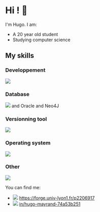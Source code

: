 # Hi ! 👋
I'm Hugo.
I am:
 - A 20 year old student
 - Studying computer science

## My skills
### Developpement
![](https://skillicons.dev/icons?i=html,css,js,ts,nodejs,npm,angular,react,vue,php,regex,python,c,java,django,kotlin,symfony,ros&perline=4)
### Database
![](https://skillicons.dev/icons?i=mysql,postgresql,mongodb) and Oracle and Neo4J
### Versionning tool
![](https://skillicons.dev/icons?i=git,github,gitlab,trello)
### Operating system
![](https://skillicons.dev/icons?i=windows,linux,ubuntu,debian)
### Other
![](https://skillicons.dev/icons?i=docker,markdown,vscode,vscodium,raspberrypi,postman&perline=3)

You can find me:
- ![](https://skillicons.dev/icons?i=gitlab) https://forge.univ-lyon1.fr/p2206917
- ![](https://skillicons.dev/icons?i=linkedin) [in/hugo-mayrand-74a53b251](https://www.linkedin.com/in/hugo-mayrand-74a53b251/)
<!--
**Urssaff/Urssaff** is a ✨ _special_ ✨ repository because its `README.md` (this file) appears on your GitHub profile.

Here are some ideas to get you started:

- 🔭 I’m currently working on ...
- 🌱 I’m currently learning ...
- 👯 I’m looking to collaborate on ...
- 🤔 I’m looking for help with ...
- 💬 Ask me about ...
- 📫 How to reach me: ...
- 😄 Pronouns: ...
- ⚡ Fun fact: ...
-->
